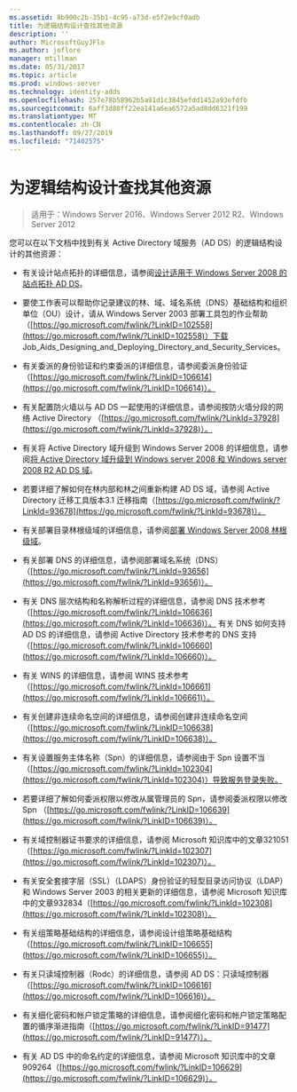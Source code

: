 ```yaml
---
ms.assetid: 8b900c2b-35b1-4c95-a73d-e5f2e9cf0adb
title: 为逻辑结构设计查找其他资源
description: ''
author: MicrosoftGuyJFlo
ms.author: joflore
manager: mtillman
ms.date: 05/31/2017
ms.topic: article
ms.prod: windows-server
ms.technology: identity-adds
ms.openlocfilehash: 257e78b58962b5a91d1c3845efdd1452a93efdfb
ms.sourcegitcommit: 6aff3d88ff22ea141a6ea6572a5ad8dd6321f199
ms.translationtype: MT
ms.contentlocale: zh-CN
ms.lasthandoff: 09/27/2019
ms.locfileid: "71402575"
---
```

# <a name="finding-additional-resources-for-logical-structure-design"></a>为逻辑结构设计查找其他资源

>适用于：Windows Server 2016、Windows Server 2012 R2、Windows Server 2012

您可以在以下文档中找到有关 Active Directory 域服务（AD DS）的逻辑结构设计的其他资源：  
  
- 有关设计站点拓扑的详细信息，请参阅[设计适用于 Windows Server 2008 的站点拓扑 AD DS](Designing-the-Site-Topology.md)。  

- 要使工作表可以帮助你记录建议的林、域、域名系统（DNS）基础结构和组织单位（OU）设计，请从 Windows Server 2003 部署工具包的作业帮助（[https://go.microsoft.com/fwlink/?LinkID=102558](https://go.microsoft.com/fwlink/?LinkID=102558)）下载 Job_Aids_Designing_and_Deploying_Directory_and_Security_Services。  
  
- 有关委派的身份验证和约束委派的详细信息，请参阅委派身份验证（[https://go.microsoft.com/fwlink/?LinkID=106614](https://go.microsoft.com/fwlink/?LinkID=106614)）。  
  
- 有关配置防火墙以与 AD DS 一起使用的详细信息，请参阅按防火墙分段的网络 Active Directory （[https://go.microsoft.com/fwlink/?LinkId=37928](https://go.microsoft.com/fwlink/?LinkId=37928)）。  
  
- 有关将 Active Directory 域升级到 Windows Server 2008 的详细信息，请参阅[将 Active Directory 域升级到 Windows server 2008 和 Windows server 2008 R2 AD DS 域](https://technet.microsoft.com/library/cc731188.aspx)。  
  
- 若要详细了解如何在林内部和林之间重新构建 AD DS 域，请参阅 Active Directory 迁移工具版本3.1 迁移指南（[https://go.microsoft.com/fwlink/?LinkId=93678](https://go.microsoft.com/fwlink/?LinkId=93678)）。  
  
- 有关部署目录林根级域的详细信息，请参阅[部署 Windows Server 2008 林根级域](https://technet.microsoft.com/library/cc731174.aspx)。  
  
- 有关部署 DNS 的详细信息，请参阅部署域名系统（DNS）（[https://go.microsoft.com/fwlink/?LinkId=93656](https://go.microsoft.com/fwlink/?LinkId=93656)）。  
  
- 有关 DNS 层次结构和名称解析过程的详细信息，请参阅 DNS 技术参考（[https://go.microsoft.com/fwlink/?LinkId=106636](https://go.microsoft.com/fwlink/?LinkId=106636)）。 有关 DNS 如何支持 AD DS 的详细信息，请参阅 Active Directory 技术参考的 DNS 支持（[https://go.microsoft.com/fwlink/?LinkId=106660](https://go.microsoft.com/fwlink/?LinkId=106660)）。  
  
- 有关 WINS 的详细信息，请参阅 WINS 技术参考（[https://go.microsoft.com/fwlink/?LinkId=106661](https://go.microsoft.com/fwlink/?LinkId=106661)）。  
  
- 有关创建非连续命名空间的详细信息，请参阅创建非连续命名空间（[https://go.microsoft.com/fwlink/?LinkID=106638](https://go.microsoft.com/fwlink/?LinkID=106638)）。  
  
- 有关设置服务主体名称（Spn）的详细信息，请参阅由于 Spn 设置不当（[https://go.microsoft.com/fwlink/?LinkId=102304](https://go.microsoft.com/fwlink/?LinkId=102304)）导致服务登录失败。  
  
- 若要详细了解如何委派权限以修改从属管理员的 Spn，请参阅委派权限以修改 Spn （[https://go.microsoft.com/fwlink/?LinkID=106639](https://go.microsoft.com/fwlink/?LinkID=106639)）。  
  
- 有关域控制器证书要求的详细信息，请参阅 Microsoft 知识库中的文章321051（[https://go.microsoft.com/fwlink/?LinkId=102307](https://go.microsoft.com/fwlink/?LinkId=102307)）。  
  
- 有关安全套接字层（SSL）（LDAPS）身份验证的轻型目录访问协议（LDAP）和 Windows Server 2003 的相关更新的详细信息，请参阅 Microsoft 知识库中的文章932834（[https://go.microsoft.com/fwlink/?LinkId=102308](https://go.microsoft.com/fwlink/?LinkId=102308)）。  
  
- 有关组策略基础结构的详细信息，请参阅设计组策略基础结构（[https://go.microsoft.com/fwlink/?LinkID=106655](https://go.microsoft.com/fwlink/?LinkID=106655)）。  
  
- 有关只读域控制器（Rodc）的详细信息，请参阅 AD DS：只读域控制器（[https://go.microsoft.com/fwlink/?LinkID=106616](https://go.microsoft.com/fwlink/?LinkID=106616)）。  
  
- 有关细化密码和帐户锁定策略的详细信息，请参阅细化密码和帐户锁定策略配置的循序渐进指南（[https://go.microsoft.com/fwlink/?LinkID=91477](https://go.microsoft.com/fwlink/?LinkID=91477)）。  
  
- 有关 AD DS 中的命名约定的详细信息，请参阅 Microsoft 知识库中的文章909264（[https://go.microsoft.com/fwlink/?LinkID=106629](https://go.microsoft.com/fwlink/?LinkID=106629)）。  
